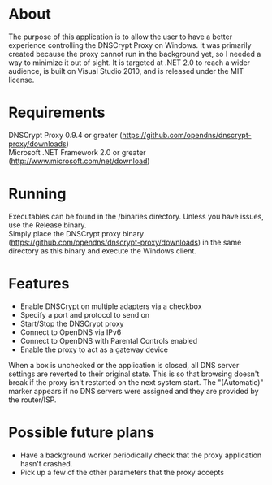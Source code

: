 About
=====
The purpose of this application is to allow the user to have a better experience controlling the DNSCrypt Proxy on Windows. It was primarily created because the proxy cannot run in the background yet, so I needed a way to minimize it out of sight. It is targeted at .NET 2.0 to reach a wider audience, is built on Visual Studio 2010, and is released under the MIT license.

Requirements
============
DNSCrypt Proxy 0.9.4 or greater (https://github.com/opendns/dnscrypt-proxy/downloads)  
Microsoft .NET Framework 2.0 or greater (http://www.microsoft.com/net/download)

Running
=======
Executables can be found in the /binaries directory. Unless you have issues, use the Release binary.  
Simply place the DNSCrypt proxy binary (https://github.com/opendns/dnscrypt-proxy/downloads) in the same directory as this binary and execute the Windows client.

Features
========
- Enable DNSCrypt on multiple adapters via a checkbox
- Specify a port and protocol to send on
- Start/Stop the DNSCrypt proxy
- Connect to OpenDNS via IPv6
- Connect to OpenDNS with Parental Controls enabled
- Enable the proxy to act as a gateway device

When a box is unchecked or the application is closed, all DNS server settings are reverted to their original state. This is so that browsing doesn't break if the proxy isn't restarted on the next system start. The "(Automatic)" marker appears if no DNS servers were assigned and they are provided by the router/ISP.

Possible future plans
=====================
- Have a background worker periodically check that the proxy application hasn't crashed.
- Pick up a few of the other parameters that the proxy accepts